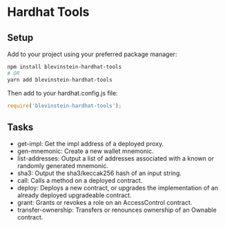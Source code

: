 # Hardhat Tools

## Setup

Add to your project using your preferred package manager:

```bash
npm install blevinstein-hardhat-tools
# OR
yarn add blevinstein-hardhat-tools
```

Then add to your hardhat.config.js file:

```js
require('blevinstein-hardhat-tools');
```

## Tasks

- get-impl: Get the impl address of a deployed proxy.
- gen-mnemonic: Create a new wallet mnemonic.
- list-addresses: Output a list of addresses associated with a known or randomly generated mnemonic.
- sha3: Output the sha3/keccak256 hash of an input string.
- call: Calls a method on a deployed contract.
- deploy: Deploys a new contract, or upgrades the implementation of an already deployed upgradeable contract.
- grant: Grants or revokes a role on an AccessControl contract.
- transfer-ownership: Transfers or renounces ownership of an Ownable contract.
